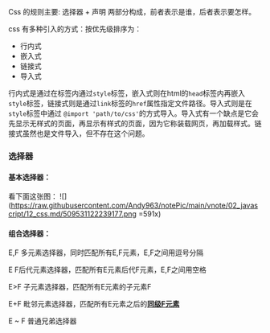 Css 的规则主要: 选择器 + 声明  两部分构成，前者表示是谁，后者表示要怎样。

css 有多种引入的方式：按优先级排序为：

- 行内式
- 嵌入式
- 链接式
- 导入式

行内式是通过在标签内通过`style`标签，嵌入式则在html的`head`标签内再嵌入`style`标签，链接式则是通过`link`标签的`href`属性指定文件路径。导入式则是在`style`标签中通过
`@import 'path/to/css'`的方式导入。导入式有一个缺点是它会先显示无样式的页面，再显示有样式的页面，因为它称装载网页，再加载样式。链接式虽然也是文件导入，但不存在这个问题。

### 选择器

#### 基本选择器：
看下面这张图：
![](https://raw.githubusercontent.com/Andy963/notePic/main/vnote/02_javascript/12_css.md/509531122239177.png =591x)


#### 组合选择器：
E,F 多元素选择器，同时匹配所有E,F元素，E,F之间用逗号分隔

E F后代元素选择器，匹配所有E元素后代F元素，E,F之间用空格

E>F 子元素选择器，匹配所有E元素的子元素F

E+F 毗邻元素选择器，匹配所有E元素之后的<u>**同级F元素**</u>

E ~ F 普通兄弟选择器
